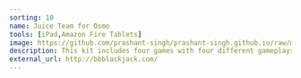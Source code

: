 ```yaml
---
sorting: 10
name: Juice Team for Osmo
tools: [iPad,Amazon Fire Tablets]
image: https://github.com/prashant-singh/prashant-singh.github.io/raw/master/assets/juice-team-thumb.jpg
description: This kit includes four games with four different gameplays for a well-rounded learning experience, plus an Osmo Base. Just attach your device to the base to begin your Math Wizard journey!
external_url: http://bbblackjack.com/
---
```

